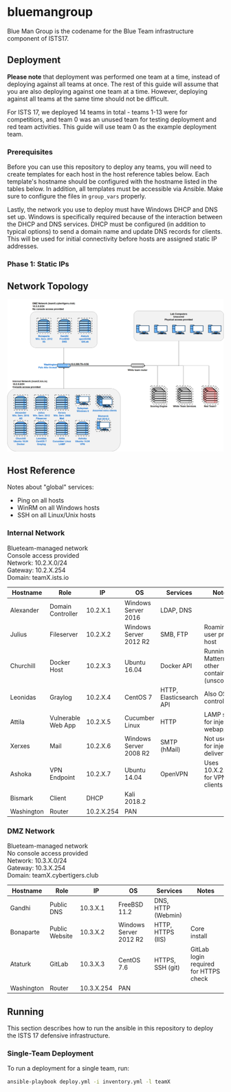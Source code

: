 # bluemangroup

Blue Man Group is the codename for the Blue Team infrastructure component of ISTS17.

## Deployment
**Please note** that deployment was performed one team at a time, instead of
deploying against all teams at once. The rest of this guide will assume that
you are also deploying against one team at a time. However, deploying against
all teams at the same time should not be difficult.

For ISTS 17, we deployed 14 teams in total - teams 1-13 were for competitiors,
and team 0 was an unused team for testing deployment and red team activities.
This guide will use team 0 as the example deployment team.

### Prerequisites
Before you can use this repository to deploy any teams, you will need to create
templates for each host in the host reference tables below. Each template's
hostname should be configured with the hostname listed in the tables below. In
addition, all templates must be accessible via Ansible. Make sure to configure
the files in `group_vars` properly.

Lastly, the network you use to deploy must have Windows DHCP and DNS set up.
Windows is specifically required because of the interaction between the DHCP
and DNS services. DHCP must be configured (in addition to typical options) to
send a domain name and update DNS records for clients. This will be used for
initial connectivity before hosts are assigned static IP addresses.

### Phase 1: Static IPs

## Network Topology
![ISTS 17 topology](network.png)

## Host Reference
Notes about "global" services:
- Ping on all hosts
- WinRM on all Windows hosts
- SSH on all Linux/Unix hosts

### Internal Network
Blueteam-managed network  
Console access provided  
Network: 10.2.X.0/24  
Gateway: 10.2.X.254  
Domain: teamX.ists.io  

| Hostname    | Role                | IP          | OS                      | Services                | Notes |
|-------------|---------------------|-------------|-------------------------|-------------------------|-------|
| Alexander   | Domain Controller   | 10.2.X.1    | Windows Server 2016     | LDAP, DNS               ||
| Julius      | Fileserver          | 10.2.X.2    | Windows Server 2012 R2  | SMB, FTP                | Roaming user profile host |
| Churchill   | Docker Host         | 10.2.X.3    | Ubuntu 16.04            | Docker API              | Running Mattermost, other containers (unscored) |
| Leonidas    | Graylog             | 10.2.X.4    | CentOS 7                | HTTP, Elasticsearch API | Also OSSEC controller |
| Attila      | Vulnerable Web App  | 10.2.X.5    | Cucumber Linux          | HTTP                    | LAMP stack for injects webapp |
| Xerxes      | Mail                | 10.2.X.6    | Windows Server 2008 R2  | SMTP (hMail)            | Not used for inject delivery |
| Ashoka      | VPN Endpoint        | 10.2.X.7    | Ubuntu 14.04            | OpenVPN                 | Uses 10.X.2.0/24 for VPN clients |
| Bismark     | Client              | DHCP        | Kali 2018.2             |                         ||
| Washington  | Router              | 10.2.X.254  | PAN                     |                         ||

### DMZ Network
Blueteam-managed network  
No console access provided  
Network: 10.3.X.0/24  
Gateway: 10.3.X.254  
Domain: teamX.cybertigers.club  

| Hostname    | Role                | IP          | OS                      | Services                | Notes |
|-------------|---------------------|-------------|-------------------------|-------------------------|-------|
| Gandhi      | Public DNS          | 10.3.X.1    | FreeBSD 11.2            | DNS, HTTP (Webmin)      ||
| Bonaparte   | Public Website      | 10.3.X.2    | Windows Server 2012 R2  | HTTP, HTTPS (IIS)       | Core install |
| Ataturk     | GitLab              | 10.3.X.3    | CentOS 7.6              | HTTPS, SSH (git)        | GitLab login required for HTTPS check |
| Washington  | Router              | 10.3.X.254  | PAN                     |                         ||

## Running
This section describes how to run the ansible in this repository to deploy the
ISTS 17 defensive infrastructure.

### Single-Team Deployment
To run a deployment for a single team, run:
```bash
ansible-playbook deploy.yml -i inventory.yml -l teamX
```
